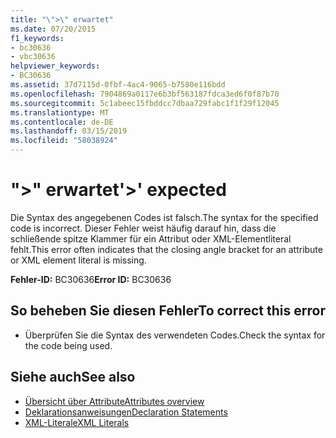 ```yaml
---
title: "\">\" erwartet"
ms.date: 07/20/2015
f1_keywords:
- bc30636
- vbc30636
helpviewer_keywords:
- BC30636
ms.assetid: 37d7115d-0fbf-4ac4-9065-b7580e116bdd
ms.openlocfilehash: 7904869a0117e6b3bf563187fdca3ed6f0f87b70
ms.sourcegitcommit: 5c1abeec15fbddcc7dbaa729fabc1f1f29f12045
ms.translationtype: MT
ms.contentlocale: de-DE
ms.lasthandoff: 03/15/2019
ms.locfileid: "58038924"
---
```

# <a name="-expected"></a><span data-ttu-id="788da-102">">" erwartet</span><span class="sxs-lookup"><span data-stu-id="788da-102">'>' expected</span></span>
<span data-ttu-id="788da-103">Die Syntax des angegebenen Codes ist falsch.</span><span class="sxs-lookup"><span data-stu-id="788da-103">The syntax for the specified code is incorrect.</span></span> <span data-ttu-id="788da-104">Dieser Fehler weist häufig darauf hin, dass die schließende spitze Klammer für ein Attribut oder XML-Elementliteral fehlt.</span><span class="sxs-lookup"><span data-stu-id="788da-104">This error often indicates that the closing angle bracket for an attribute or XML element literal is missing.</span></span>  
  
 <span data-ttu-id="788da-105">**Fehler-ID:** BC30636</span><span class="sxs-lookup"><span data-stu-id="788da-105">**Error ID:** BC30636</span></span>  
  
## <a name="to-correct-this-error"></a><span data-ttu-id="788da-106">So beheben Sie diesen Fehler</span><span class="sxs-lookup"><span data-stu-id="788da-106">To correct this error</span></span>  
  
-   <span data-ttu-id="788da-107">Überprüfen Sie die Syntax des verwendeten Codes.</span><span class="sxs-lookup"><span data-stu-id="788da-107">Check the syntax for the code being used.</span></span>  
  
## <a name="see-also"></a><span data-ttu-id="788da-108">Siehe auch</span><span class="sxs-lookup"><span data-stu-id="788da-108">See also</span></span>

- [<span data-ttu-id="788da-109">Übersicht über Attribute</span><span class="sxs-lookup"><span data-stu-id="788da-109">Attributes overview</span></span>](~/docs/visual-basic/programming-guide/concepts/attributes/index.md)
- [<span data-ttu-id="788da-110">Deklarationsanweisungen</span><span class="sxs-lookup"><span data-stu-id="788da-110">Declaration Statements</span></span>](~/docs/visual-basic/programming-guide/language-features/statements.md#declaration-statements)
- [<span data-ttu-id="788da-111">XML-Literale</span><span class="sxs-lookup"><span data-stu-id="788da-111">XML Literals</span></span>](../../visual-basic/language-reference/xml-literals/index.md)
